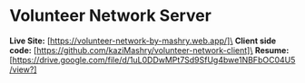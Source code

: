 # Volunteer Network Server
**Live Site:** [https://volunteer-network-by-mashry.web.app/]\
**Client side code:** [https://github.com/kaziMashry/volunteer-network-client]\
**Resume:** [https://drive.google.com/file/d/1uL0DDwMPt7Sd9SfUg4bwe1NBFbOC04U5/view?]
